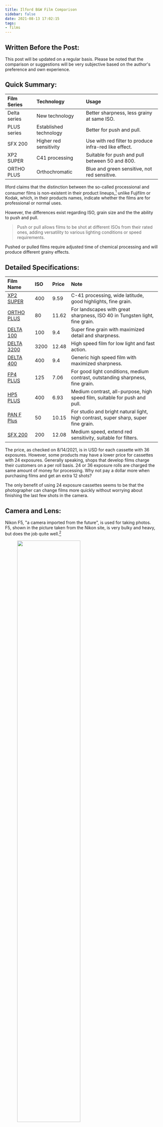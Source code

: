 ```yaml
---
title: Ilford B&W Film Comparison
sidebar: false
date: 2021-08-13 17:02:15
tags:
- films
---
```


## Written Before the Post:

This post will be updated on a regular basis. Please be noted that the comparison or suggestions will be very subjective based on the author's preference and own experience.

<!--more-->

## Quick Summary:

| Film Series 	| Technology 	| Usage 	|
| :---	| :---	| :---	|
| Delta series 	| New technology 	| Better sharpness, less grainy at same ISO. 	|
| PLUS series 	| Established technology 	| Better for push and pull.  	|
| SFX 200 	| Higher red sensitivity 	| Use with red filter to produce infra-red like effect. 	|
| XP2 SUPER 	| C41 processing 	| Suitable for push and pull between 50 and 800. 	|
| ORTHO PLUS 	| Orthochromatic  	| Blue and green sensitive, not red sensitive. 	|

Ilford claims that the distinction between the so-called processional and consumer films is non-existent in their product lineups,[^1] unlike Fujifilm or Kodak, which, in their products names, indicate whether the films are for professional or normal uses.

However, the differences exist regarding ISO, grain size and the the ability to push and pull. 


> Push or pull allows films to be shot at different ISOs from their rated ones, adding versatility to various lighting conditions or speed requirements. 

Pushed or pulled films require adjusted time of chemical processing and will produce different grainy effects.

## Detailed Specifications:

| Film Name 	| ISO 	| Price 	| Note 	|
| :---	| :---	| :---	| :---	|
| [XP2 SUPER](https://www.ilfordphoto.com/xp2-super-35mm) 	| 400 	| 9.59 	| C-41 processing, wide latitude, good highlights, fine grain. 	|
| [ORTHO PLUS](https://www.ilfordphoto.com/ortho-plus-35mm) 	| 80 	| 11.62 	| For landscapes with great sharpness, ISO 40 in Tungsten light, fine grain. 	|
| [DELTA 100](https://www.ilfordphoto.com/delta-100-professional-35mm) 	| 100 	| 9.4 	| Super fine grain with maximized detail and sharpness. 	|
| [DELTA 3200](https://www.ilfordphoto.com/delta-3200-professional-35mm) 	| 3200 	| 12.48 	| High speed film for low light and fast action. 	|
| [DELTA 400](https://www.ilfordphoto.com/delta-400-professional-35mm) 	| 400 	| 9.4 	| Generic high speed film with maximized sharpness. 	|
| [FP4 PLUS](https://www.ilfordphoto.com/fp4-plus-35mm) 	| 125 	| 7.06 	| For good light conditions, medium contrast, outstanding sharpness, fine grain. 	|
| [HP5 PLUS](https://www.ilfordphoto.com/hp5-plus-35mm) 	| 400 	| 6.93 	| Medium contrast, all-purpose, high speed film, suitable for push and pull. 	|
| [PAN F Plus](https://www.ilfordphoto.com/pan-f-plus-35mm) 	| 50 	| 10.15 	| For studio and bright natural light, high contrast, super sharp, super fine grain. 	|
| [SFX 200](https://www.ilfordphoto.com/sfx-200-35mm) 	| 200 	| 12.08 	| Medium speed, extend red sensitivity, suitable for filters. 	|

The price, as checked on 8/14/2021, is in USD for each cassette with 36 exposures. However, some products may have a lower price for cassettes with 24 exposures. Generally speaking, shops that develop films charge their customers on a per roll basis. 24 or 36 exposure rolls are charged the same amount of money for processing. Why not pay a dollar more when purchasing films and get an extra 12 shots?

The only benefit of using 24 exposure cassettes seems to be that the photographer can change films more quickly without worrying about finishing the last few shots in the camera.

## Camera and Lens:

Nikon F5, "a camera imported from the future", is used for taking photos. F5, shown in the picture taken from the Nikon site, is very bulky and heavy, but does the job quite well.[^2]

<figure>
    <img style="background:none; border:none; box-shadow:none;" width="70%" src="Nikon_F5.png"/>
    <figcaption style="text-align: center;">Nikon F5.</figcaption>
</figure>

The lens is Nikkor 28-105mm f/3.5-4.5 D IF [^3] with a micro switch that allows shorter focus distance, yielding a maximum reproduction ratio of 1:2.

<figure>
    <img style="background:none; border:none; box-shadow:none;" width="50%" src="Nikkor28-105lens.jpg"/>
    <figcaption style="text-align: center;">Nikkor 28-105mm f/3.5-4.5 D IF.</figcaption>
</figure>

## Filters

A simple demonstration of how B&W films capture colors will be the following, taken from the Hoya site.[^4]

<figure>
    <img style="background:none; border:none; box-shadow:none;" width="70%" src="hoyaColor.jpeg"/>
    <figcaption style="text-align: center;">Color conversion for B&W films.</figcaption>
</figure>

Using color filters with B&W films is a good idea for boosting contrast and making colors more distinctive. For panchromatic films, color filters will make the film less sensitive to some regions of the visible light spectrum. As a result, some colors appear brighter and some look darker. Human eyes are more sensitive to yellow or green lights. Using a yellow filter produces B&W images that look more "natural" in the perspective of human visions even though colors are converted to black and white and brightness is represented in greyscale.

Color filters act as ND filters as well: reducing the amount of light entering the lens and leading to a slower shutter speed. Different color filters have different levels of light reduction effect.

## References:

[^1]: https://www.ilfordphoto.com/choosing-your-first-ilford-film/

[^2]: https://www.nikonusa.com/en/nikon-products/product-archive/film-cameras/f5.html

[^3]: https://photographylife.com/lenses/nikon-af-nikkor-af-28-105mm-f3-5-4-5d-if

[^4]: https://hoyafilterusa.com/pages/how-black-white-filters-work
